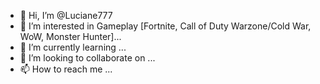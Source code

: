 - 👋 Hi, I’m @Luciane777
- 👀 I’m interested in Gameplay [Fortnite, Call of Duty Warzone/Cold War, WoW, Monster Hunter]...
- 🌱 I’m currently learning ...
- 💞️ I’m looking to collaborate on ...
- 📫 How to reach me ...

<!---
Luciane777/Luciane777 is a ✨ special ✨ repository because its `README.md` (this file) appears on your GitHub profile.
You can click the Preview link to take a look at your changes.
--->
